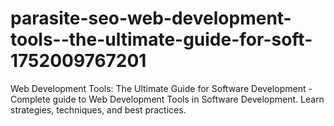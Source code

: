 # parasite-seo-web-development-tools--the-ultimate-guide-for-soft-1752009767201
Web Development Tools: The Ultimate Guide for Software Development - Complete guide to Web Development Tools in Software Development. Learn strategies, techniques, and best practices.

